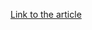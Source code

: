 [Link to the article](https://thehackernews.com/2024/11/new-crontrap-malware-infects-windows-by.html)
